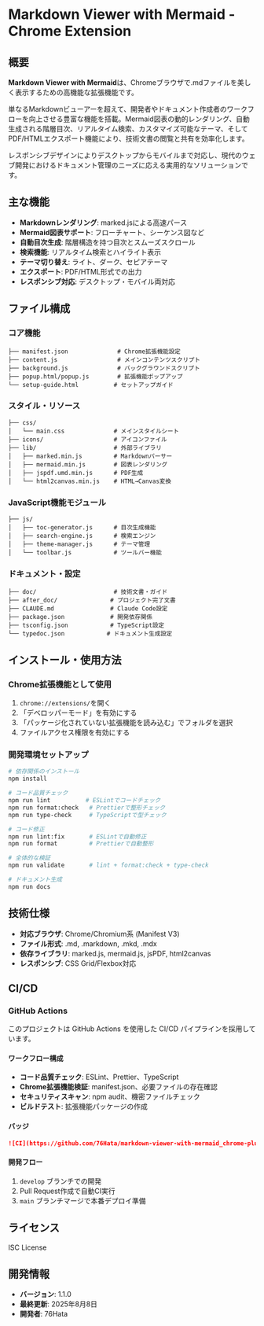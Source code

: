 # Markdown Viewer with Mermaid - Chrome Extension

## 概要
**Markdown Viewer with Mermaid**は、Chromeブラウザで.mdファイルを美しく表示するための高機能な拡張機能です。

単なるMarkdownビューアーを超えて、開発者やドキュメント作成者のワークフローを向上させる豊富な機能を搭載。Mermaid図表の動的レンダリング、自動生成される階層目次、リアルタイム検索、カスタマイズ可能なテーマ、そしてPDF/HTMLエクスポート機能により、技術文書の閲覧と共有を効率化します。

レスポンシブデザインによりデスクトップからモバイルまで対応し、現代のウェブ開発におけるドキュメント管理のニーズに応える実用的なソリューションです。

## 主な機能
- **Markdownレンダリング**: marked.jsによる高速パース
- **Mermaid図表サポート**: フローチャート、シーケンス図など
- **自動目次生成**: 階層構造を持つ目次とスムーズスクロール
- **検索機能**: リアルタイム検索とハイライト表示
- **テーマ切り替え**: ライト、ダーク、セピアテーマ
- **エクスポート**: PDF/HTML形式での出力
- **レスポンシブ対応**: デスクトップ・モバイル両対応

## ファイル構成

### コア機能
```
├── manifest.json              # Chrome拡張機能設定
├── content.js                 # メインコンテンツスクリプト
├── background.js              # バックグラウンドスクリプト
├── popup.html/popup.js        # 拡張機能ポップアップ
└── setup-guide.html          # セットアップガイド
```

### スタイル・リソース
```
├── css/
│   └── main.css              # メインスタイルシート
├── icons/                    # アイコンファイル
├── lib/                      # 外部ライブラリ
│   ├── marked.min.js         # Markdownパーサー
│   ├── mermaid.min.js        # 図表レンダリング
│   ├── jspdf.umd.min.js      # PDF生成
│   └── html2canvas.min.js    # HTML→Canvas変換
```

### JavaScript機能モジュール
```
├── js/
│   ├── toc-generator.js      # 目次生成機能
│   ├── search-engine.js      # 検索エンジン
│   ├── theme-manager.js      # テーマ管理
│   └── toolbar.js            # ツールバー機能
```

### ドキュメント・設定
```
├── doc/                      # 技術文書・ガイド
├── after_doc/               # プロジェクト完了文書
├── CLAUDE.md                # Claude Code設定
├── package.json             # 開発依存関係
├── tsconfig.json            # TypeScript設定
└── typedoc.json            # ドキュメント生成設定
```

## インストール・使用方法

### Chrome拡張機能として使用
1. `chrome://extensions/`を開く
2. 「デベロッパーモード」を有効にする
3. 「パッケージ化されていない拡張機能を読み込む」でフォルダを選択
4. ファイルアクセス権限を有効にする

### 開発環境セットアップ
```bash
# 依存関係のインストール
npm install

# コード品質チェック
npm run lint          # ESLintでコードチェック
npm run format:check   # Prettierで整形チェック
npm run type-check     # TypeScriptで型チェック

# コード修正
npm run lint:fix       # ESLintで自動修正
npm run format         # Prettierで自動整形

# 全体的な検証
npm run validate       # lint + format:check + type-check

# ドキュメント生成
npm run docs
```

## 技術仕様
- **対応ブラウザ**: Chrome/Chromium系 (Manifest V3)
- **ファイル形式**: .md, .markdown, .mkd, .mdx
- **依存ライブラリ**: marked.js, mermaid.js, jsPDF, html2canvas
- **レスポンシブ**: CSS Grid/Flexbox対応

## CI/CD

### GitHub Actions
このプロジェクトは GitHub Actions を使用した CI/CD パイプラインを採用しています。

#### ワークフロー構成
- **コード品質チェック**: ESLint、Prettier、TypeScript
- **Chrome拡張機能検証**: manifest.json、必要ファイルの存在確認
- **セキュリティスキャン**: npm audit、機密ファイルチェック
- **ビルドテスト**: 拡張機能パッケージの作成

#### バッジ
```markdown
![CI](https://github.com/76Hata/markdown-viewer-with-mermaid_chrome-plugin/workflows/CI/badge.svg)
```

#### 開発フロー
1. `develop` ブランチでの開発
2. Pull Request作成で自動CI実行
3. `main` ブランチマージで本番デプロイ準備

## ライセンス
ISC License

## 開発情報
- **バージョン**: 1.1.0
- **最終更新**: 2025年8月8日
- **開発者**: 76Hata